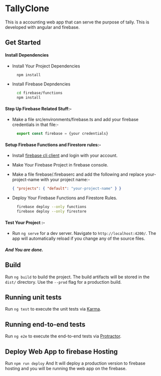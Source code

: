 # TallyClone

This is a accounting web app that can serve the purpose of tally. This is developed with angular and firebase.

## Get Started

#### Install Dependencies

- Install Your Project Dependencies

  ```bash
    npm install
  ```

- Install Firebase Depndencies

  ```bash
    cd firebase/functions
    npm install
  ```

#### Step Up Firebase Related Stuff:-

- Make a file src/environments/firebase.ts and add your firebase credentials in that file:-

  ```ts
    export const firebase = {your credentials}
  ```

#### Setup Firebase Functions and Firestore rules:-

- Install [firebase cli client](https://firebase.google.com/docs/cli) and login with your account.

- Make Your Firebase Project in firebase console.

- Make a file firebase/.firebaserc and add the following and replace your-project-name with your project name:-

  ```json
  { "projects": { "default": "your-project-name" } }
  ```

- Deploy Your Firebase Functions and Firestore Rules.

  ```bash
    firebase deploy --only functions
    firebase deploy --only firestore
  ```

#### Test Your Project :-

- Run `ng serve` for a dev server. Navigate to `http://localhost:4200/`. The app will automatically reload if you change any of the source files.

##### And You are done.

## Build

Run `ng build` to build the project. The build artifacts will be stored in the `dist/` directory. Use the `--prod` flag for a production build.

## Running unit tests

Run `ng test` to execute the unit tests via [Karma](https://karma-runner.github.io).

## Running end-to-end tests

Run `ng e2e` to execute the end-to-end tests via [Protractor](http://www.protractortest.org/).

## Deploy Web App to firebase Hosting

Run `npm run deploy` And It will deploy a production version to firebase hosting and you will be running the web app on the firebase.

